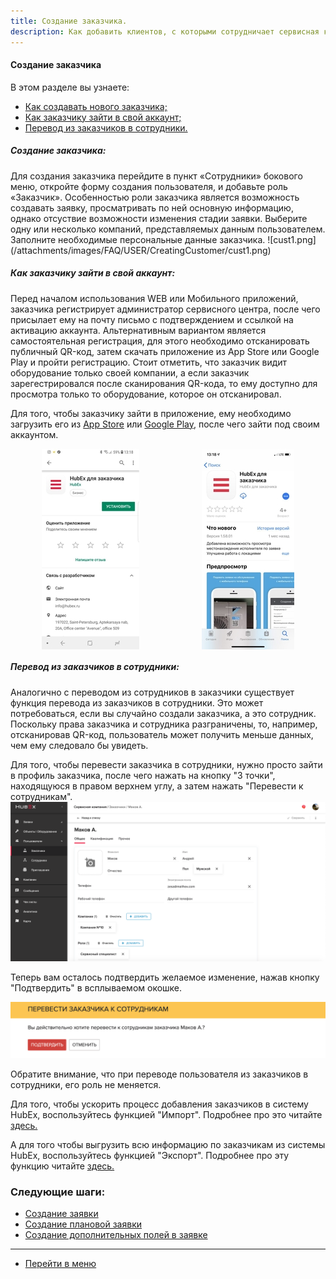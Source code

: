 ```yaml
---
title: Создание заказчика.
description: Как добавить клиентов, с которыми сотрудничает сервисная компания, в систему HubEx?
---
```


<!-- Yandex.Metrika counter -->
<script type="text/javascript" >
   (function(m,e,t,r,i,k,a){m[i]=m[i]||function(){(m[i].a=m[i].a||[]).push(arguments)};
   m[i].l=1*new Date();k=e.createElement(t),a=e.getElementsByTagName(t)[0],k.async=1,k.src=r,a.parentNode.insertBefore(k,a)})
   (window, document, "script", "https://mc.yandex.ru/metrika/tag.js", "ym");
   ym('{{ site.yandex_metric }}', "init", {
        id:'{{ site.yandex_metric }}',
        clickmap:true,
        trackLinks:true,
        accurateTrackBounce:true,
        webvisor:true
   });
</script>
<noscript><div><img src="https://mc.yandex.ru/watch/'{{ site.yandex_metric }}'" style="position:absolute; left:-9999px;" alt="" /></div></noscript>
<!-- /Yandex.Metrika counter -->

#### Создание заказчика
В этом разделе вы узнаете:
<html>
  <meta charset="utf-8">
  <title>Быстрый переход внутри документа</title>
 <ul>
       <li><a href="#createcust">Как создавать нового заказчика;</a></li>
       <li><a href="#access">Как заказчику зайти в свой аккаунт;</a></li>
       <li><a href="#movetouser">Перевод из заказчиков в сотрудники.</a></li>
 </ul>
</html>

<h5 id="createcust">Создание заказчика: </h5>
Для создания заказчика перейдите в пункт «Сотрудники» бокового меню, откройте форму создания пользователя, и добавьте роль «Заказчик». Особенностью роли заказчика является возможность создавать заявку, просматривать по ней основную информацию, однако отсуствие возможности изменения стадии заявки. Выберите одну или несколько компаний, представляемых данным пользователем. Заполните необходимые персональные данные заказчика.
![cust1.png](/attachments/images/FAQ/USER/CreatingCustomer/cust1.png)

<h5 id="access">Как заказчику зайти в свой аккаунт: </h5>
Перед началом использования WEB или Мобильного приложений, заказчика регистрирует администратор сервисного центра, после чего присылает ему на почту письмо с подтверждением и ссылкой на активацию аккаунта.
Альтернативным вариантом является самостоятельная регистрация, для этого необходимо отсканировать публичный QR-код, затем скачать приложение из App Store или Google Play и пройти регистрацию. Стоит отметить, что заказчик видит оборудование только своей компании, а если заказчик зарегестрировался после сканирования QR-кода, то ему доступно для просмотра только то оборудование, которое он отсканировал.

Для того, чтобы заказчику зайти в приложение, ему необходимо загрузить его из [App Store](https://itunes.apple.com/ru/app//id1386688688?mt=8) или [Google Play](https://play.google.com/store/apps/details?id=ru.hubex.engineer), после чего зайти под своим аккаунтом.

<div style="display: flex;">
  <img  style="margin: 0 auto; display: block; max-width: 100%;" src="/attachments/images/FAQ/USER/CreatingCustomer/cust2.jpg" /><img style="margin: 0 auto; display: block; max-width: 100%;" src="/attachments/images/FAQ/USER/CreatingCustomer/cust3.jpg" />
</div>

<h5 id="movetouser">Перевод из заказчиков в сотрудники: </h5>
Аналогично с переводом из сотрудников в заказчики существует функция перевода из заказчиков в сотрудники. Это может потребоваться, если вы случайно создали заказчика, а это сотрудник. Поскольку права заказчика и сотрудника разграничены, то, например, отсканировав QR-код, пользователь может получить меньше данных, чем ему следовало бы увидеть.

Для того, чтобы перевести заказчика в сотрудники, нужно просто зайти в профиль заказчика, после чего нажать на кнопку "3 точки", находящуюся в правом верхнем углу, а затем нажать "Перевести к сотрудникам".
![cust4.png](/attachments/images/FAQ/USER/CreatingCustomer/cust4.png)

Теперь вам осталось подтвердить желаемое изменение, нажав кнопку "Подтвердить" в всплываемом окошке.

![cust5.png](/attachments/images/FAQ/USER/CreatingCustomer/cust5.png)

Обратите внимание, что при переводе пользователя из заказчиков в сотрудники, его роль не меняется.


<p> Для того, чтобы ускорить процесс добавления заказчиков в систему HubEx, воспользуйтесь функцией "Импорт". Подробнее про это читайте <a href="https://wiki.hubex.ru/docs/FAQ/RU/user/Import.html#workers"> здесь.</a></p>
<p> А для того чтобы выгрузить всю информацию по заказчикам из системы HubEx, воспользуйтесь функцией "Экспорт". Подробнее про эту функцию читайте <a href="https://wiki.hubex.ru/docs/FAQ/RU/user/Export.html#workers"> здесь.</a></p>

### Следующие шаги:
- [Создание заявки](./CreatingTicket.md)
- [Создание плановой заявки](./PlannedTickets.md)
- [Создание дополнительных полей в заявке](./AdditionalFields.md)




____
- [Перейти в меню](http://wiki.hubex.ru)
